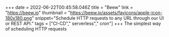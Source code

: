 +++
date = 2022-06-22T00:45:58.046Z
title = "Beew"
link = "https://beew.io"
thumbnail = "https://beew.io/assets/favicons/apple-icon-180x180.png"
snippet="Schedule HTTP requests to any URL through our UI or REST API."
tags = ["CI-CD"," serverless"," cron"]
+++
The simplest way of scheduling HTTP requests
